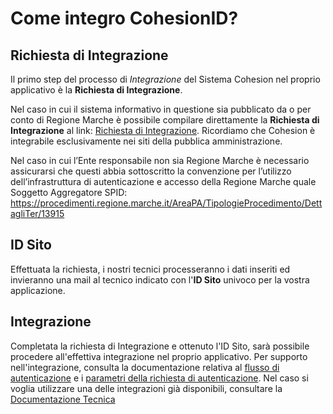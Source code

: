 # Come integro CohesionID?

## Richiesta di Integrazione
Il primo step del processo di _Integrazione_ del Sistema Cohesion nel proprio applicativo è la **Richiesta di Integrazione**.

Nel caso in cui il sistema informativo in questione sia pubblicato da o per conto di Regione Marche è possibile compilare direttamente la **Richiesta di Integrazione** al link: [Richiesta di Integrazione](https://procedimenti.regione.marche.it/Pratiche/Avvia/3049). 
Ricordiamo che Cohesion è integrabile esclusivamente nei siti della pubblica amministrazione. 

Nel caso in cui l’Ente responsabile non sia Regione Marche è necessario assicurarsi che questi abbia sottoscritto la convenzione per l’utilizzo dell’infrastruttura di autenticazione e accesso della Regione Marche quale Soggetto Aggregatore SPID:
https://procedimenti.regione.marche.it/AreaPA/TipologieProcedimento/DettagliTer/13915

## ID Sito

Effettuata la richiesta, i nostri tecnici processeranno i dati inseriti ed invieranno una mail al tecnico indicato con l'**ID Sito** univoco per la vostra applicazione.

## Integrazione

Completata la richiesta di Integrazione e ottenuto l'ID Sito, sarà possibile procedere all'effettiva integrazione nel proprio applicativo.
Per supporto nell'integrazione, consulta la documentazione relativa al [flusso di autenticazione](https://github.com/BianchettiMichele/Integra-Cohesion/wiki/Flusso-di-Autenticazione) e i [parametri della richiesta di autenticazione](https://github.com/BianchettiMichele/Integra-Cohesion/wiki/Parametri-della-Richiesta-di-Autenticazione). Nel caso si voglia utilizzare una delle integrazioni già disponibili, consultare la [Documentazione Tecnica](https://github.com/BianchettiMichele/Integra-Cohesion/wiki/Documentazione-tecnica)